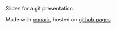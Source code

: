 Slides for a git presentation.

Made with [remark](https://github.com/gnab/remark), hosted on [github pages](http://istro.github.io/gittalk)
